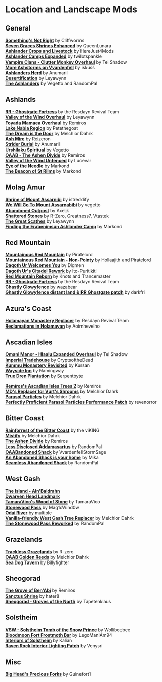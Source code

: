 # Location and Landscape Mods
## General
[**Something's Not Right**](https://www.nexusmods.com/morrowind/mods/46497) by Cliffworms  
[**Seven Graces Shrines Enhanced**](https://www.nexusmods.com/morrowind/mods/46417) by QueenLunara  
[**Ashlander Crops and Livestock**](https://www.nexusmods.com/morrowind/mods/46961) by HereJust4Mods  
[**Ashlander Camps Expanded**](https://www.nexusmods.com/morrowind/mods/44784/) by twilotspankle  
[**Vampire Clans - Clutter Monkey Overhaul**](https://www.nexusmods.com/morrowind/mods/47259) by Tel Shadow  
[**More Ashstorms on Vvardenfell**](https://www.nexusmods.com/morrowind/mods/47464/) by iskuss  
[**Ashlanders Herd**](https://www.nexusmods.com/morrowind/mods/48720) by Anumaril  
[**Desertification**](https://www.nexusmods.com/morrowind/mods/48915) by Leyawynn  
[**The Ashlanders**](https://www.nexusmods.com/morrowind/mods/49221) by Vegetto and RandomPal  

## Ashlands
[**RR - Ghostgate Fortress**](https://www.nexusmods.com/morrowind/mods/45822) by the Resdayn Revival Team  
[**Valley of the Wind Overhaul**](https://www.nexusmods.com/morrowind/mods/46691/) by Leyawynn  
[**Foyada Mamaea Overhaul**](https://www.nexusmods.com/morrowind/mods/46424) by Remiros  
[**Lake Nabia Region**](https://www.nexusmods.com/morrowind/mods/45939) by Petethegoat  
[**The Dream is the Door**](https://www.nexusmods.com/morrowind/mods/47423/) by Melchior Dahrk  
[**Ash Mire**](https://www.nexusmods.com/morrowind/mods/44200) by Reizeron  
[**Strider Burial**](https://www.nexusmods.com/morrowind/mods/47661) by Anumaril    
[**Urshilaku Spiritual**](https://www.nexusmods.com/morrowind/mods/48699) by Vegetto  
[**OAAB - The Ashen Divide**](https://www.nexusmods.com/morrowind/mods/49047) by Remiros  
[**Valley of the Wind Unfenced**](https://www.nexusmods.com/morrowind/mods/47563) by Lucevar  
[**Eye of the Needle**](https://www.nexusmods.com/morrowind/mods/49399) by Markond  
[**The Beacon of St Rilms**](https://www.nexusmods.com/morrowind/mods/49515) by Markond  

## Molag Amur
[**Shrine of Mount Assarnibi**](https://www.nexusmods.com/morrowind/mods/46858) by istreddify  
[**We Will Go To Mount Assarnabibi**](https://www.nexusmods.com/morrowind/mods/48867) by vegetto  
[**Abandoned Outpost**](https://www.nexusmods.com/morrowind/mods/45040) by Axeljk  
[**Shattered Stones**](https://www.nexusmods.com/morrowind/mods/45105) by R-Zero, Greatness7, Vtastek  
[**The Great Scathes**](https://www.nexusmods.com/morrowind/mods/48918) by Leyawynn  
[**Finding the Erabenimsun Ashlander Camp**](https://www.nexusmods.com/morrowind/mods/49227) by Markond  

## Red Mountain
[**Mountainous Red Mountain**](https://www.nexusmods.com/morrowind/mods/42125) by Piratelord  
[**Mountainous Red Mountain - Non-Pointy**](https://www.nexusmods.com/morrowind/mods/48682) by Hollaajith and Piratelord  
[**Dagoth Ur Welcomes You**](https://www.nexusmods.com/morrowind/mods/44204) by Digmen  
[**Dagoth Ur's Citadel Rework**](https://www.nexusmods.com/morrowind/mods/45858) by Ito-Puritikiti  
[**Red Mountain Reborn**](https://www.nexusmods.com/morrowind/mods/48669) by Knots and Trancemaster  
[**RR - Ghostgate Fortress**](https://www.nexusmods.com/morrowind/mods/45822) by the Resdayn Revival Team  
[**Ghastly Glowyfence**](https://www.nexusmods.com/morrowind/mods/47982?tab=description) by wazabear  
[**Ghastly Glowyfence distant land & RR Ghostgate patch**](https://www.nexusmods.com/morrowind/mods/49145?tab=files&file_id=1000022197) by darkfri  

## Azura's Coast
[**Holamayan Monastery Replacer**](https://www.nexusmods.com/morrowind/mods/43524) by Resdayn Revival Team  
[**Reclamations in Holamayan**](https://www.nexusmods.com/morrowind/mods/43226) by Aoimhevelho  

## Ascadian Isles
[**Omani Manor - Hlaalu Expanded Overhaul**](https://www.nexusmods.com/morrowind/mods/46147) by Tel Shadow  
[**Imperial Tradehouse**](https://www.nexusmods.com/morrowind/mods/42999) by CryptsoftheDead  
[**Kummu Monastery Revisited**](https://www.nexusmods.com/morrowind/mods/46565) by Kursan  
[**Wayside Inn**](http://mw.modhistory.com/download-45-12759) by Namingway  
[**True Dren Plantation**](https://www.nexusmods.com/morrowind/mods/48957) by Serpentbyte  

[**Remiros's Ascadian Isles Trees 2**](https://www.nexusmods.com/morrowind/mods/45779/) by Remiros  
[**MD's Replacer for Vurt's Shrooms**](https://www.nexusmods.com/morrowind/mods/43528) by Melchior Dahrk  
[**Parasol Particles**](https://www.nexusmods.com/morrowind/mods/47755) by Melchior Dahrk  
[**Perfectly Proficient Parasol Particles Performance Patch**](https://www.nexusmods.com/morrowind/mods/48923) by revenorror  

## Bitter Coast  
[**Rainforrest of the Bitter Coast**](http://mw.modhistory.com/download-53-10251) by the viKING  
[**Mistify**](https://www.nexusmods.com/morrowind/mods/48112) by Melchior Dahrk  
[**The Ashen Divide**](https://www.nexusmods.com/morrowind/mods/48733) by Remiros  
[**Less Disclosed Addamasartus**](https://www.nexusmods.com/morrowind/mods/49271) by RandomPal  
[**OAABandoned Shack**](https://www.nexusmods.com/morrowind/mods/49294) by VvardenfellStormSage  
[**An Abandoned Shack is your home**](https://www.nexusmods.com/morrowind/mods/49351) by Mika  
[**Seamless Abandoned Shack**](https://www.nexusmods.com/morrowind/mods/49527) by RandomPal  

## West Gash
[**The Island - Aln'Baldrahn**](https://www.nexusmods.com/morrowind/mods/43187)  
[**Dwarven Head Landmark**](https://www.nexusmods.com/morrowind/mods/46258)  
[**TamaraVico's Wood of Stone**](https://www.nexusmods.com/morrowind/mods/21164) by TamaraVico  
[**Stonewood Pass**](https://www.nexusmods.com/morrowind/mods/41298) by Mag1cWind0w  
[**Odai River**](https://www.nexusmods.com/morrowind/mods/45207) by multiple  
[**Vanilla-friendly West Gash Tree Replacer**](https://www.nexusmods.com/morrowind/mods/44173/) by Melchior Dahrk  
[**The Stonewood Pass Reworked**](https://www.nexusmods.com/morrowind/mods/49464) by RandomPal  

## Grazelands
[**Trackless Grazelands**](https://www.nexusmods.com/morrowind/mods/44194) by R-zero  
[**OAAB Golden Reeds**](https://www.nexusmods.com/morrowind/mods/49045?tab=files) by Melchior Dahrk  
[**Sea Dog Tavern**](https://www.nexusmods.com/morrowind/mods/49978) by Billyfighter  

## Sheogorad
[**The Grove of Ben'Abi**](https://www.nexusmods.com/morrowind/mods/46137) by Remiros  
[**Sanctus Shrine**](https://www.nexusmods.com/morrowind/mods/47841) by hater8  
[**Sheogorad - Groves of the North**](https://www.nexusmods.com/morrowind/mods/48240) by Tapetenklaus

## Solstheim
[**VSW - Solstheim Tomb of the Snow Prince**](https://www.nexusmods.com/morrowind/mods/46810) by Wollibeebee  
[**Bloodmoon Fort Frostmoth Bar**](https://www.nexusmods.com/morrowind/mods/42727) by LegoManIAm94  
[**Interiors of Solstheim**](https://www.nexusmods.com/morrowind/mods/44451/) by Kalian  
[**Raven Rock Interior Lighting Patch**](https://www.nexusmods.com/morrowind/mods/48125) by Venysri

## Misc
[**Big Head's Precious Forks**](https://www.nexusmods.com/morrowind/mods/45689) by Guinefort1  

